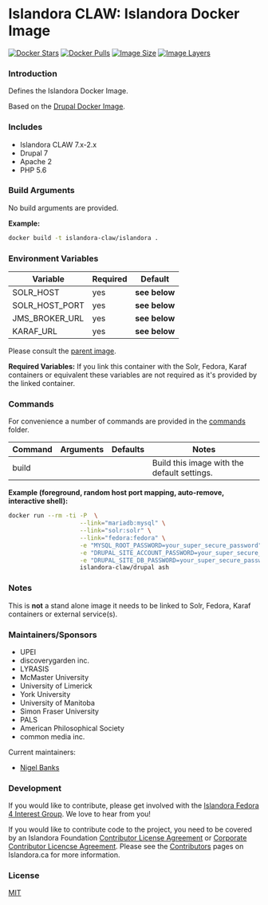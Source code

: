 # Islandora CLAW: Islandora Docker Image

[![Docker Stars](https://img.shields.io/docker/stars/islandora-claw/islandora.svg)](https://hub.docker.com/r/islandora-claw/islandora/)
[![Docker Pulls](https://img.shields.io/docker/pulls/islandora-claw/islandora.svg)](https://hub.docker.com/r/islandora-claw/islandora/)
[![Image Size](https://img.shields.io/imagelayers/image-size/islandora-claw/islandora/latest.svg)](https://imagelayers.io/?images=islandora-claw/islandora:latest)
[![Image Layers](https://img.shields.io/imagelayers/layers/islandora-claw/islandora/latest.svg)](https://imagelayers.io/?images=islandora-claw/islandora:latest)

### Introduction

Defines the Islandora Docker Image. 

Based on the
[Drupal Docker Image](https://github.com/Islandora-CLAW/docker-drupal).

### Includes

* Islandora CLAW 7.x-2.x
* Drupal 7
* Apache 2
* PHP 5.6

### Build Arguments

No build arguments are provided.

**Example:**
```bash
docker build -t islandora-claw/islandora .
```

### Environment Variables

| Variable       | Required | Default       |
|----------------|----------|---------------|
| SOLR_HOST      | yes      | **see below** |
| SOLR_HOST_PORT | yes      | **see below** |
| JMS_BROKER_URL | yes      | **see below** |
| KARAF_URL      | yes      | **see below** |

Please consult the
[parent image](https://github.com/Islandora-CLAW/docker-drupal).

**Required Variables:** If you link this container with the Solr, Fedora, Karaf
containers or equivalent these variables are not required as it's provided by
the linked container.

### Commands

For convenience a number of commands are provided in the [commands](/commands)
folder.

| Command | Arguments | Defaults | Notes                                       |
|---------|-----------|----------|---------------------------------------------|
| build   |           |          | Build this image with the default settings. |

**Example (foreground, random host port mapping, auto-remove, interactive shell):**
```bash
docker run --rm -ti -P  \
                    --link="mariadb:mysql" \
                    --link="solr:solr" \
                    --link="fedora:fedora" \
                    -e "MYSQL_ROOT_PASSWORD=your_super_secure_password" \
                    -e "DRUPAL_SITE_ACCOUNT_PASSWORD=your_super_secure_password" \
                    -e "DRUPAL_SITE_DB_PASSWORD=your_super_secure_password" \
                    islandora-claw/drupal ash
```

### Notes

This is **not** a stand alone image it needs to be linked to Solr, Fedora, Karaf
containers or external service(s).

### Maintainers/Sponsors

* UPEI
* discoverygarden inc.
* LYRASIS
* McMaster University
* University of Limerick
* York University
* University of Manitoba
* Simon Fraser University
* PALS
* American Philosophical Society
* common media inc.

Current maintainers:

* [Nigel Banks](https://github.com/nigelgbanks)

### Development

If you would like to contribute, please get involved with the
[Islandora Fedora 4 Interest Group](https://github.com/Islandora/Islandora-Fedora4-Interest-Group).
We love to hear from you!

If you would like to contribute code to the project, you need to be covered by
an Islandora Foundation
[Contributor License Agreement](http://islandora.ca/sites/default/files/islandora_cla.pdf)
or
[Corporate Contributor Licencse Agreement](http://islandora.ca/sites/default/files/islandora_ccla.pdf).
Please see the [Contributors](http://islandora.ca/resources/contributors) pages
on Islandora.ca for more information.

### License

[MIT](https://opensource.org/licenses/MIT)
